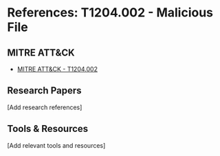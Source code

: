 # References: T1204.002 - Malicious File

## MITRE ATT&CK
- [MITRE ATT&CK - T1204.002](https://attack.mitre.org/techniques/T1204.002/)

## Research Papers
[Add research references]

## Tools & Resources
[Add relevant tools and resources]
